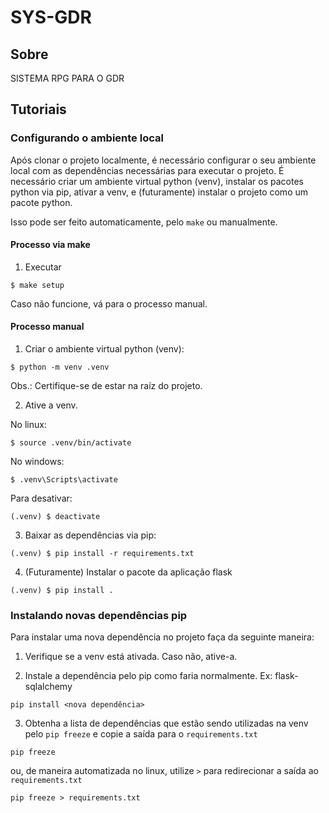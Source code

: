# SYS-GDR

## Sobre
SISTEMA RPG PARA O GDR

## Tutoriais

### Configurando o ambiente local

Após clonar o projeto localmente, é necessário configurar o seu ambiente local com as dependências necessárias para executar o projeto. É necessário criar um ambiente virtual python (venv), instalar os pacotes python via pip, ativar a venv, e (futuramente) instalar o projeto como um pacote python.

Isso pode ser feito automaticamente, pelo `make` ou manualmente.

#### Processo via make

1. Executar
```
$ make setup
```

Caso não funcione, vá para o processo manual.

#### Processo manual

1. Criar o ambiente virtual python (venv):
```
$ python -m venv .venv
```
Obs.: Certifique-se de estar na raíz do projeto.

2. Ative a venv.

No linux:
```
$ source .venv/bin/activate
```

No windows:
```
$ .venv\Scripts\activate
```

Para desativar:
```
(.venv) $ deactivate
```

3. Baixar as dependências via pip:
```
(.venv) $ pip install -r requirements.txt
```

4. (Futuramente) Instalar o pacote da aplicação flask
```
(.venv) $ pip install .
```


### Instalando novas dependências pip

Para instalar uma nova dependência no projeto faça da seguinte maneira:

1. Verifique se a venv está ativada. Caso não, ative-a.


2. Instale a dependência pelo pip como faria normalmente. Ex: flask-sqlalchemy
```
pip install <nova dependência>
```

3. Obtenha a lista de dependências que estão sendo utilizadas na venv pelo `pip freeze` e copie a saída para o `requirements.txt`
```
pip freeze
```

ou, de maneira automatizada no linux, utilize `>` para redirecionar a saída ao `requirements.txt`
```
pip freeze > requirements.txt
```
